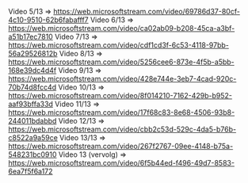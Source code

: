 Video 5/13 => https://web.microsoftstream.com/video/69786d37-80cf-4c10-9510-62b6fabafff7
Video 6/13 => https://web.microsoftstream.com/video/ca02ab09-b208-45ca-a3bf-a51b17ec7810
Video 7/13 => https://web.microsoftstream.com/video/cdf1cd3f-6c53-4118-97bb-56a29526812b
Video 8/13 => https://web.microsoftstream.com/video/5256cee6-873e-4f5b-a5bb-168e39dc4d4f
Video 9/13 => https://web.microsoftstream.com/video/428e744e-3eb7-4cad-920c-70b74d8fcc4d
Video 10/13 => https://web.microsoftstream.com/video/8f014210-7162-429b-b952-aaf93bffa33d
Video 11/13 => https://web.microsoftstream.com/video/17f68c83-8e68-4506-93b8-244011bdabbd
Video 12/13 => https://web.microsoftstream.com/video/cbb2c53d-529c-4da5-b76b-c8522a9a59ce
Video 13/13 => https://web.microsoftstream.com/video/267f2767-09ee-4148-b75a-548231bc0910
Video 13 (vervolg) => https://web.microsoftstream.com/video/6f5b44ed-f496-49d7-8583-6ea7f5f6a172